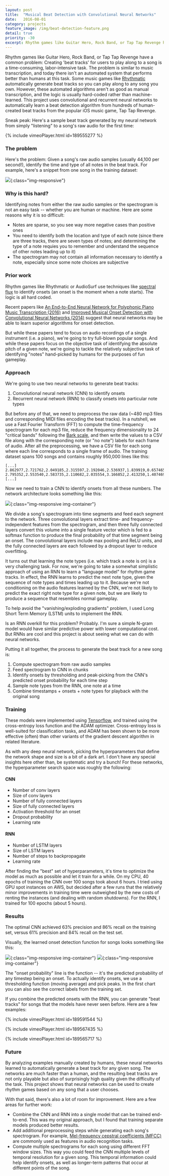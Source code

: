 ```yaml
---
layout: post
title:  "Musical Beat Detection with Convolutional Neural Networks"
date:   2016-08-01
category: projects
feature_image: /img/beat-detection-feature.png
detail: true 
priority: -30
excerpt: Rhythm games like Guitar Hero, Rock Band, or Tap Tap Revenge have a common problem&#58; Creating 'beat tracks' for users to play along to a song is a time-consuming, labor-intensive task. The problem is similar to music transcription, and today there isn't an automated system that performs better than humans at this task. Some music games like <a href="/apps">Rhythmatic</a> automatically generate beat tracks so you can play along to any song you own. However, these automated algorithms aren't as good as manual transcription, and the logic is usually hard-coded rather than machine-learned.</p><p>This project uses convolutional and recurrent neural networks to automatically learn a beat detection algorithm from hundreds of human-created beat tracks from the popular iOS music game, Tap Tap Revenge.</p>
---
```


Rhythm games like Guitar Hero, Rock Band, or Tap Tap Revenge have a common problem: Creating 'beat tracks' for users to play along to a song is a time-consuming, labor-intensive task. The problem is similar to music transcription, and today there isn't an automated system that performs better than humans at this task. Some music games like [Rhythmatic](/apps) automatically generate beat tracks so you can play along to any song you own. However, these automated algorithms aren't as good as manual transcription, and the logic is usually hard-coded rather than machine-learned. This project uses convolutional and recurrent neural networks to automatically learn a beat detection algorithm from hundreds of human-created beat tracks from the popular iOS music game, Tap Tap Revenge.

Sneak peak: Here's a sample beat track generated by my neural network from simply "listening" to a song's raw audio for the first time:

{% include vimeoPlayer.html id=189555277 %}


### The problem
Here's the problem: Given a song's raw audio samples (usually 44,100 per second!), identify the time and type of all notes in the beat track. For example, here's a snippet from one song in the training dataset: 

![](/img/spectrogram-track-example.png){:class="img-responsive"}

### Why is this hard? 
Identifying notes from either the raw audio samples or the spectrogram is not an easy task -- whether you are human or machine. Here are some reasons why it is so difficult:

 * Notes are sparse, so you see way more negative cases than positive ones
 * You need to identify both the location and type of each note (since there are three tracks, there are seven types of notes; and determining the type of a note requies you to remember and understand the sequence of other notes leading up to it)  
 * The spectrogram may not contain all information necessary to identify a note, especially since some note choices are subjective 


### Prior work
Rhythm games like Rhythmatic or AudioSurf use techniques like [spectral flux](https://en.wikipedia.org/wiki/Spectral_flux) to identify onsets (an onset is the moment when a note starts). The logic is all hard coded. 

Recent papers like [An End-to-End Neural Network for Polyphonic Piano Music Transcription (2016)](https://arxiv.org/pdf/1508.01774.pdf) and [Improved Musical Onset Detection with Convolutional Neural Networks (2014)](http://www.ofai.at/~jan.schlueter/pubs/2014_icassp.pdf) suggest that neural networks may be able to learn superior algorithms for onset detection. 

But while these papers tend to focus on audio recordings of a single instrument (i.e. a piano), we're going to try full-blown popular songs. And while these papers focus on the objective task of identifying the absolute pitch of a given note, we're going to tackle the relatively subjective task of identifying "notes" hand-picked by humans for the purposes of fun gameplay. 


### Approach
We're going to use two neural networks to generate beat tracks: 

 1. Convolutional neural network (CNN) to identify onsets
 2. Recurrent neural network (RNN) to classify onsets into particular note types 


But before any of that, we need to preprocess the raw data (~480 mp3 files and corresponding MIDI files encoding the beat tracks). In a nutshell, we use a Fast Fourier Transform (FFT) to compute the time-frequency spectrogram for each mp3 file, reduce the frequency dimensionality to 24 "critical bands" following the [Bark scale](https://en.wikipedia.org/wiki/Bark_scale), and then write the values to a CSV file along with the corresponding note (or "no note") labels for each frame of audio. After all the preprocessing, we have a CSV file for each song where each line corresponds to a single frame of audio. The training dataset spans 100 songs and contains roughly 950,000 lines like this:

```
[...]
2.862977,2.721762,2.049185,2.315597,2.192046,2.536937,1.839919,0.657465,0.815895,1.539837,-0.605597,-1.038999,0.005878,-1.725802,-1.136734,-1.957330,-2.895736,-3.360324,-2.552099,-2.166407,-3.496811,-4.091577,-3.929893,-8.184432,0,1,0,1,0
2.795352,2.553540,2.583735,2.110682,2.035554,3.166852,2.413250,1.407469,1.437837,1.539810,1.231767,0.216388,-0.165310,-1.847117,-0.491118,-1.554658,-2.079434,-2.493291,-1.465125,-1.929111,-2.900700,-3.007272,-3.090256,-7.732420,0,0,0,0,0
[...]
```

Now we need to train a CNN to identify onsets from all these numbers. The network architecture looks something like this: 

![](/img/cnn-diagram.png){:class="img-responsive img-container"}

We divide a song's spectrogram into time segments and feed each segment to the network. Three convolutional layers extract time- and frequency-independent features from the spectrogram, and then three fully connected layers convert this volume into a single feature vector which is fed to a softmax function to produce the final probability of that time segment being an onset. The convolutional layers include max pooling and ReLU units, and the fully connected layers are each followed by a dropout layer to reduce overfitting. 

It turns out that learning the note types (i.e. which track a note is on) is a very challenging task. For now, we're going to take a somewhat simplistic approach of using an RNN to learn a "language model" for rhythm game tracks. In effect, the RNN learns to predict the next note type, given the sequence of note types and times leading up to it. Because we're not conditioning on the audio features learned by the CNN, we're not likely to predict the exact right note type for a given note, but we are likely to produce a sequence that resembles normal gameplay. 

To help avoid the "vanishing/exploding gradients" problem, I used Long Short Term Memory (LSTM) units to implement the RNN.

Is an RNN overkill for this problem? Probably. I'm sure a simple N-gram model would have similar predictive power with lower computational cost. But RNNs are cool and this project is about seeing what we can do with neural networks.   

Putting it all together, the process to generate the beat track for a new song is:

 1. Compute spectrogram from raw audio samples
 2. Feed spectrogram to CNN in chunks
 3. Identify onsets by thresholding and peak-picking from the CNN's predicted onset probability for each time step
 4. Sample note types from the RNN, one note at a time
 5. Combine timestamps + onsets + note types for playback with the original song


### Training
These models were implemented using [Tensorflow](https://www.tensorflow.org/), and trained using the cross-entropy loss function and the ADAM optimizer. Cross-entropy loss is well-suited for classification tasks, and ADAM has been shown to be more effective (often) than other variants of the gradient descent algorithm in related literature.

As with any deep neural network, picking the hyperparameters that define the network shape and size is a bit of a dark art. I don't have any special insights here other than, be systematic and try a bunch! For these networks, the hyperparameter search space was roughly the following:

#### CNN

 * Number of conv layers
 * Size of conv layers
 * Number of fully connected layers
 * Size of fully connected layers
 * Activation threshold for an onset   
 * Dropout probability
 * Learning rate

#### RNN

 * Number of LSTM layers
 * Size of LSTM layers
 * Number of steps to backpropagate
 * Learning rate

After finding the "best" set of hyperparameters, it's time to optimize the model as much as possible and let it train for a while. On my CPU, 40 epochs of training the CNN over 100 songs took about 6 hours. I tried using GPU spot instances on AWS, but decided after a few runs that the relatively minor improvements in training time were outweighed by the new costs of renting the instances (and dealing with random shutdowns). For the RNN, I trained for 100 epochs (about 5 hours). 


### Results
The optimal CNN achieved 63% precision and 86% recall on the training set, versus 61% precision and 84% recall on the test set. 

Visually, the learned onset detection function for songs looks something like this: 

![](/img/onset-function-training-15.png){:class="img-responsive img-container"}
![](/img/onset-function-peace-of-mind.png){:class="img-responsive img-container"}

The "onset probability" line is the function -- it's the predicted probability of any timestep being an onset. To actually identify onsets, we use a thresholding function (moving average) and pick peaks. In the first chart you can also see the correct labels from the training set. 

If you combine the predicted onsets with the RNN, you can generate "beat tracks" for songs that the models have never seen before. Here are a few examples: 

{% include vimeoPlayer.html id=189591544 %}

{% include vimeoPlayer.html id=189567435 %}

{% include vimeoPlayer.html id=189565717 %}


### Future
By analyzing examples manually created by humans, these neural networks learned to automatically generate a beat track for any given song. The networks are much faster than a human, and the resulting beat tracks are not only playable but also of surprisingly high quality given the difficulty of the task. This project shows that neural networks can be used to create rhythm games based on any song that a user chooses. 

With that said, there's also a lot of room for improvement. Here are a few areas for further work:

 * Combine the CNN and RNN into a single model that can be trained end-to-end. This was my original approach, but I found that training separate models produced better results.
 * Add additional preprocessing steps while generating each song's spectrogram. For example, [Mel-frequency cepstral coefficients (MFCC)](https://en.wikipedia.org/wiki/Mel-frequency_cepstrum) are commonly used as features in audio recognition tasks. 
 * Compute multiple spectrograms for each song using different FFT window sizes. This way you could feed the CNN multiple levels of temporal resolution for a given song. This temporal information could help identify onsets, as well as longer-term patterns that occur at different points of the song.  

